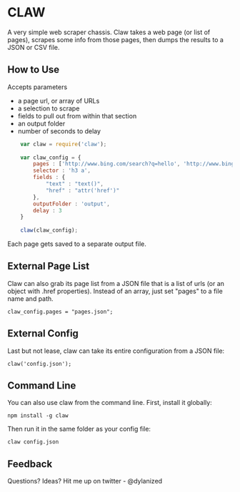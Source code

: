 CLAW
===

A very simple web scraper chassis. Claw takes a web page (or list of pages), scrapes some info from those pages, then dumps the results to a JSON or CSV file.

How to Use
---

Accepts parameters

- a page url, or array of URLs
- a selection to scrape
- fields to pull out from within that section
- an output folder
- number of seconds to delay

```js
    var claw = require('claw');
    	
    var claw_config = {
    	pages : ['http://www.bing.com/search?q=hello', 'http://www.bing.com/search?q=goodbye'],
    	selector : 'h3 a',
    	fields : {
    		"text" : "text()",
    		"href" : "attr('href')"
    	},
    	outputFolder : 'output',
    	delay : 3
    }
    
    claw(claw_config);	
```
		
Each page gets saved to a separate output file.

External Page List
---
	
Claw can also grab its page list from a JSON file that is a list of urls (or an object with .href properties). Instead of an array, just set "pages" to a file name and path.	

    claw_config.pages = "pages.json";
    
External Config
---

Last but not lease, claw can take its entire configuration from a JSON file:

    claw('config.json');
    
Command Line
---

You can also use claw from the command line. First, install it globally:

    npm install -g claw

Then run it in the same folder as your config file:

    claw config.json
    
Feedback
---
    
Questions? Ideas? Hit me up on twitter - @dylanized